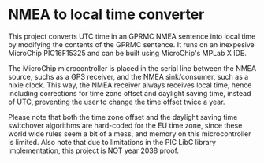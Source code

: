 # NMEA to local time converter
This project converts UTC time in an GPRMC NMEA sentence into local time by modifying the contents of the GPRMC sentence. It runs on an inexpesive MicroChip PIC16F15325 and can be built using MicroChip's MPLab X IDE.

The MicroChip microcontroller is placed in the serial line between the NMEA source, suchs as a GPS receiver, and the NMEA sink/consumer, such as a nixie clock. This way, the NMEA receiver always receives local time, hence including corrections for time zone offset and daylight saving time, instead of UTC, preventing the user to change the time offset twice a year.

Please note that both the time zone offset and the daylight saving time switchover algorithms are hard-coded for the EU time zone, since these world wide rules seem a bit of a mess, and memory on this microcontroller is limited.
Also note that due to limitations in the PIC LibC library implementation, this project is NOT year 2038 proof.
